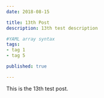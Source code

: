 ```yaml
---
date: 2018-08-15

title: 13th Post
description: 13th test description

#YAML array syntax
tags:
- tag 1
- tag 5

published: true

---
```


This is the 13th test post.
